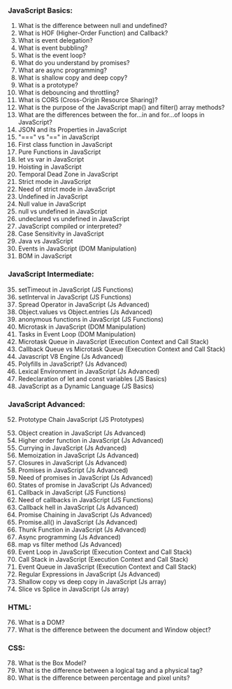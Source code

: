 ### JavaScript Basics:

1. What is the difference between null and undefined?
2. What is HOF (Higher-Order Function) and Callback?
3. What is event delegation?
4. What is event bubbling?
5. What is the event loop?
6. What do you understand by promises?
7. What are async programming?
8. What is shallow copy and deep copy?
9. What is a prototype?
10. What is debouncing and throttling?
11. What is CORS (Cross-Origin Resource Sharing)?
12. What is the purpose of the JavaScript map() and filter() array methods?
13. What are the differences between the for...in and for...of loops in JavaScript?
14. JSON and its Properties in JavaScript
15. "===" vs "==" in JavaScript
16. First class function in JavaScript
17. Pure Functions in JavaScript
18. let vs var in JavaScript
19. Hoisting in JavaScript
20. Temporal Dead Zone in JavaScript
21. Strict mode in JavaScript
22. Need of strict mode in JavaScript
23. Undefined in JavaScript
24. Null value in JavaScript
25. null vs undefined in JavaScript
26. undeclared vs undefined in JavaScript
27. JavaScript compiled or interpreted?
28. Case Sensitivity in JavaScript
29. Java vs JavaScript
30. Events in JavaScript (DOM Manipulation)
31. BOM in JavaScript

### JavaScript Intermediate:

<!-- 32. Event flow in JavaScript (DOM Manipulation) -->
<!-- 33. Event bubbling in JavaScript (DOM Manipulation) -->
<!-- 34. Event Capturing in JavaScript (DOM Manipulation) -->

35. setTimeout in JavaScript (JS Functions)
36. setInterval in JavaScript (JS Functions)
    <!-- 37. event Delegation in JavaScript (DOM Manipulation) -->
    <!-- 38. JSON.stringify() in JavaScript (JS Functions) -->
    <!-- 39. Parsing a JSON string (JS Functions) -->
37. Spread Operator in JavaScript (Js Advanced)
38. Object.values vs Object.entries (Js Advanced)
39. anonymous functions in JavaScript (JS Functions)
40. Microtask in JavaScript (DOM Manipulation)
41. Tasks in Event Loop (DOM Manipulation)
42. Microtask Queue in JavaScript (Execution Context and Call Stack)
43. Callback Queue vs Microtask Queue (Execution Context and Call Stack)
44. Javascript V8 Engine (Js Advanced)
45. Polyfills in JavaScript? (Js Advanced)
46. Lexical Environment in JavaScript (Js Advanced)
47. Redeclaration of let and const variables (JS Basics)
48. JavaScript as a Dynamic Language (JS Basics)

### JavaScript Advanced:

52. Prototype Chain JavaScript (JS Prototypes)
<!-- 53. Call, Apply and Bind in JavaScript (Js array) -->
53. Object creation in JavaScript (Js Advanced)
54. Higher order function in JavaScript (Js Advanced)
55. Currying in JavaScript (Js Advanced)
56. Memoization in JavaScript (Js Advanced)
57. Closures in JavaScript (Js Advanced)
58. Promises in JavaScript (Js Advanced)
59. Need of promises in JavaScript (Js Advanced)
60. States of promise in JavaScript (Js Advanced)
61. Callback in JavaScript (JS Functions)
62. Need of callbacks in JavaScript (JS Functions)
63. Callback hell in JavaScript (Js Advanced)
64. Promise Chaining in JavaScript (Js Advanced)
65. Promise.all() in JavaScript (Js Advanced)
66. Thunk Function in JavaScript (Js Advanced)
67. Async programming (Js Advanced)
68. map vs filter method (Js Advanced)
69. Event Loop in JavaScript (Execution Context and Call Stack)
70. Call Stack in JavaScript (Execution Context and Call Stack)
71. Event Queue in JavaScript (Execution Context and Call Stack)
72. Regular Expressions in JavaScript (Js Advanced)
73. Shallow copy vs deep copy in JavaScript (Js array)
74. Slice vs Splice in JavaScript (Js array)

### HTML:

76. What is a DOM?
77. What is the difference between the document and Window object?

### CSS:

78. What is the Box Model?
79. What is the difference between a logical tag and a physical tag?
80. What is the difference between percentage and pixel units?